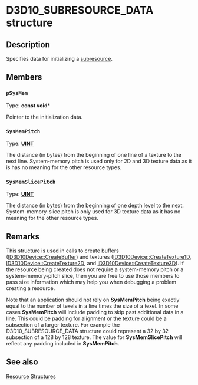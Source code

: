 # D3D10_SUBRESOURCE_DATA structure

## Description

Specifies data for initializing a [subresource](https://learn.microsoft.com/windows/desktop/direct3d10/d3d10-graphics-programming-guide-resources-types).

## Members

### `pSysMem`

Type: **const void***

Pointer to the initialization data.

### `SysMemPitch`

Type: **[UINT](https://learn.microsoft.com/windows/desktop/WinProg/windows-data-types)**

The distance (in bytes) from the beginning of one line of a texture to the next line.
System-memory pitch is used only for 2D and 3D texture data as it is has no meaning for the other resource types.

### `SysMemSlicePitch`

Type: **[UINT](https://learn.microsoft.com/windows/desktop/WinProg/windows-data-types)**

The distance (in bytes) from the beginning of one depth level to the next.
System-memory-slice pitch is only used for 3D texture data as it has no meaning for the other resource types.

## Remarks

This structure is used in calls to create buffers ([ID3D10Device::CreateBuffer](https://learn.microsoft.com/windows/desktop/api/d3d10/nf-d3d10-id3d10device-createbuffer)) and textures ([ID3D10Device::CreateTexture1D](https://learn.microsoft.com/windows/desktop/api/d3d10/nf-d3d10-id3d10device-createtexture1d),
[ID3D10Device::CreateTexture2D](https://learn.microsoft.com/windows/desktop/api/d3d10/nf-d3d10-id3d10device-createtexture2d), and [ID3D10Device::CreateTexture3D](https://learn.microsoft.com/windows/desktop/api/d3d10/nf-d3d10-id3d10device-createtexture3d)).
If the resource being created does not require a system-memory pitch or a system-memory-pitch slice, then you are free to use those members to
pass size information which may help you when debugging a problem creating a resource.

Note that an application should not rely on **SysMemPitch** being exactly equal to the number of texels in a line times the size of a texel.
In some cases **SysMemPitch** will include padding to skip past additional data in a line. This could be padding for alignment or
the texture could be a subsection of a larger texture. For example the D3D10_SUBRESOURCE_DATA structure could represent a 32 by 32 subsection of a 128 by 128 texture.
The value for **SysMemSlicePitch** will reflect any padding included in **SysMemPitch**.

## See also

[Resource Structures](https://learn.microsoft.com/windows/desktop/direct3d10/d3d10-graphics-reference-resource-structures)